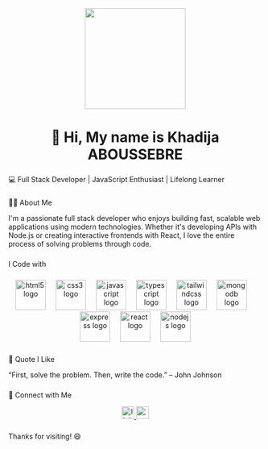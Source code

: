 <div align="center">
  <img height="200" src="https://media.giphy.com/media/juua9i2c2fA0AIp2iq/giphy.gif"  />
</div>

###

<h1 align="center">👋 Hi, My name is Khadija ABOUSSEBRE</h1>

###

<p align="left">💻 Full Stack Developer | JavaScript Enthusiast | Lifelong Learner</p>

###

<p align="left">🧑‍💻 About Me</p>
<p align="left">I'm a passionate full stack developer who enjoys building fast, scalable web applications using modern technologies. Whether it's developing APIs with Node.js or creating interactive frontends with React, I love the entire process of solving problems through code.</p>

###
<p align="left">I Code with</p>

###

<div align="center">
  <img src="https://cdn.jsdelivr.net/gh/devicons/devicon/icons/html5/html5-original.svg" height="60" alt="html5 logo"  />
  <img width="12" />
  <img src="https://cdn.jsdelivr.net/gh/devicons/devicon/icons/css3/css3-original.svg" height="60" alt="css3 logo"  />
  <img width="12" />
  <img src="https://cdn.jsdelivr.net/gh/devicons/devicon/icons/javascript/javascript-original.svg" height="60" alt="javascript logo"  />
  <img width="12" />
  <img src="https://skillicons.dev/icons?i=ts" height="60" alt="typescript logo"  />
  <img width="12" />
  <img src="https://skillicons.dev/icons?i=tailwind" height="60" alt="tailwindcss logo"  />
  <img width="12" />
  <img src="https://cdn.jsdelivr.net/gh/devicons/devicon/icons/mongodb/mongodb-original.svg" height="60" alt="mongodb logo"  />
  <img width="12" />
  <img src="https://cdn.jsdelivr.net/gh/devicons/devicon/icons/express/express-original.svg" height="60" alt="express logo"  />
  <img width="12" />
  <img src="https://cdn.jsdelivr.net/gh/devicons/devicon/icons/react/react-original.svg" height="60" alt="react logo"  />
  <img width="12" />
  <img src="https://cdn.jsdelivr.net/gh/devicons/devicon/icons/nodejs/nodejs-original.svg" height="60" alt="nodejs logo"  />
</div>

###

<p align="left">💬 Quote I Like</p>
<p align="left">“First, solve the problem. Then, write the code.” – John Johnson</p>

###

<p align="left">🔗 Connect with Me</p>
<div align="center">
  <a href="https://www.linkedin.com/in/khadija-aboussebre/" target="_blank">
    <img src="https://img.shields.io/static/v1?message=LinkedIn&logo=linkedin&label=&color=0077B5&logoColor=white&labelColor=&style=for-the-badge" height="25" alt="linkedin logo"  />
  </a>
  <a href="khadija.aboussebre14@gmail.com" target="_blank">
    <img src="https://img.shields.io/static/v1?message=Gmail&logo=gmail&label=&color=D14836&logoColor=white&labelColor=&style=for-the-badge" height="25" alt="gmail logo"  />
  </a>
</div>

###

<p align="left">Thanks for visiting! 😄</p>
